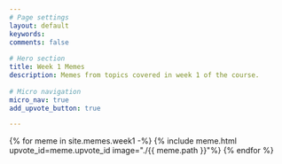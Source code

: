 ```yaml
---
# Page settings
layout: default
keywords:
comments: false
 
# Hero section
title: Week 1 Memes
description: Memes from topics covered in week 1 of the course. 
 
# Micro navigation
micro_nav: true
add_upvote_button: true

---
```


{% for meme in site.memes.week1 -%}
	{% include meme.html upvote_id=meme.upvote_id image="./{{ meme.path }}"%}
{% endfor %}